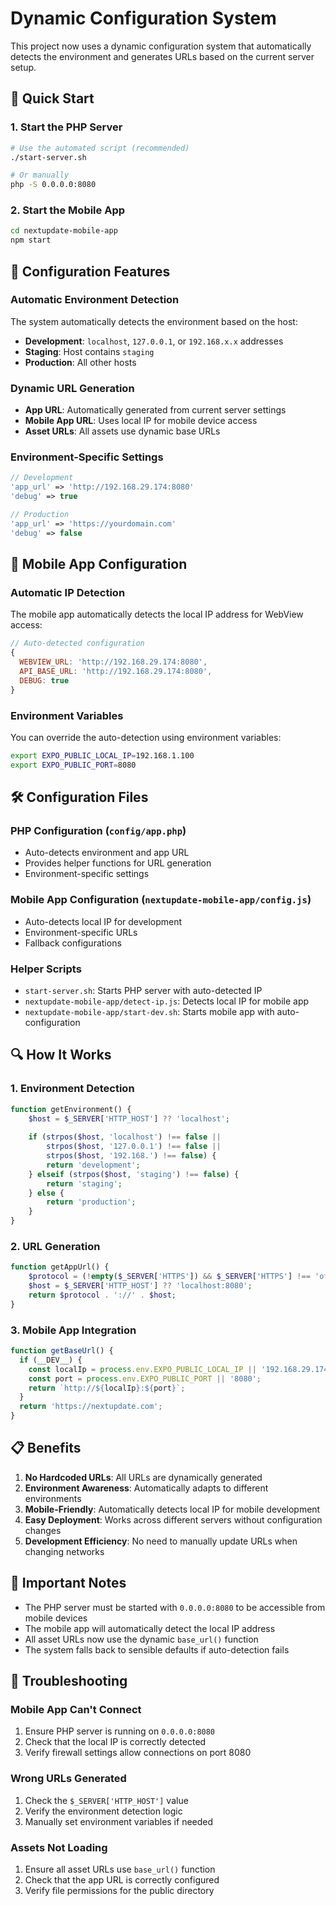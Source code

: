 # Dynamic Configuration System

This project now uses a dynamic configuration system that automatically detects the environment and generates URLs based on the current server setup.

## 🚀 Quick Start

### 1. Start the PHP Server
```bash
# Use the automated script (recommended)
./start-server.sh

# Or manually
php -S 0.0.0.0:8080
```

### 2. Start the Mobile App
```bash
cd nextupdate-mobile-app
npm start
```

## 🔧 Configuration Features

### Automatic Environment Detection
The system automatically detects the environment based on the host:
- **Development**: `localhost`, `127.0.0.1`, or `192.168.x.x` addresses
- **Staging**: Host contains `staging`
- **Production**: All other hosts

### Dynamic URL Generation
- **App URL**: Automatically generated from current server settings
- **Mobile App URL**: Uses local IP for mobile device access
- **Asset URLs**: All assets use dynamic base URLs

### Environment-Specific Settings
```php
// Development
'app_url' => 'http://192.168.29.174:8080'
'debug' => true

// Production
'app_url' => 'https://yourdomain.com'
'debug' => false
```

## 📱 Mobile App Configuration

### Automatic IP Detection
The mobile app automatically detects the local IP address for WebView access:

```javascript
// Auto-detected configuration
{
  WEBVIEW_URL: 'http://192.168.29.174:8080',
  API_BASE_URL: 'http://192.168.29.174:8080',
  DEBUG: true
}
```

### Environment Variables
You can override the auto-detection using environment variables:
```bash
export EXPO_PUBLIC_LOCAL_IP=192.168.1.100
export EXPO_PUBLIC_PORT=8080
```

## 🛠️ Configuration Files

### PHP Configuration (`config/app.php`)
- Auto-detects environment and app URL
- Provides helper functions for URL generation
- Environment-specific settings

### Mobile App Configuration (`nextupdate-mobile-app/config.js`)
- Auto-detects local IP for development
- Environment-specific URLs
- Fallback configurations

### Helper Scripts
- `start-server.sh`: Starts PHP server with auto-detected IP
- `nextupdate-mobile-app/detect-ip.js`: Detects local IP for mobile app
- `nextupdate-mobile-app/start-dev.sh`: Starts mobile app with auto-configuration

## 🔍 How It Works

### 1. Environment Detection
```php
function getEnvironment() {
    $host = $_SERVER['HTTP_HOST'] ?? 'localhost';
    
    if (strpos($host, 'localhost') !== false || 
        strpos($host, '127.0.0.1') !== false || 
        strpos($host, '192.168.') !== false) {
        return 'development';
    } elseif (strpos($host, 'staging') !== false) {
        return 'staging';
    } else {
        return 'production';
    }
}
```

### 2. URL Generation
```php
function getAppUrl() {
    $protocol = (!empty($_SERVER['HTTPS']) && $_SERVER['HTTPS'] !== 'off') ? 'https' : 'http';
    $host = $_SERVER['HTTP_HOST'] ?? 'localhost:8080';
    return $protocol . '://' . $host;
}
```

### 3. Mobile App Integration
```javascript
function getBaseUrl() {
  if (__DEV__) {
    const localIp = process.env.EXPO_PUBLIC_LOCAL_IP || '192.168.29.174';
    const port = process.env.EXPO_PUBLIC_PORT || '8080';
    return `http://${localIp}:${port}`;
  }
  return 'https://nextupdate.com';
}
```

## 📋 Benefits

1. **No Hardcoded URLs**: All URLs are dynamically generated
2. **Environment Awareness**: Automatically adapts to different environments
3. **Mobile-Friendly**: Automatically detects local IP for mobile development
4. **Easy Deployment**: Works across different servers without configuration changes
5. **Development Efficiency**: No need to manually update URLs when changing networks

## 🚨 Important Notes

- The PHP server must be started with `0.0.0.0:8080` to be accessible from mobile devices
- The mobile app will automatically detect the local IP address
- All asset URLs now use the dynamic `base_url()` function
- The system falls back to sensible defaults if auto-detection fails

## 🔧 Troubleshooting

### Mobile App Can't Connect
1. Ensure PHP server is running on `0.0.0.0:8080`
2. Check that the local IP is correctly detected
3. Verify firewall settings allow connections on port 8080

### Wrong URLs Generated
1. Check the `$_SERVER['HTTP_HOST']` value
2. Verify the environment detection logic
3. Manually set environment variables if needed

### Assets Not Loading
1. Ensure all asset URLs use `base_url()` function
2. Check that the app URL is correctly configured
3. Verify file permissions for the public directory

